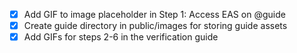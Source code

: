 - [x] Add GIF to image placeholder in Step 1: Access EAS on @guide
- [x] Create guide directory in public/images for storing guide assets
- [x] Add GIFs for steps 2-6 in the verification guide
